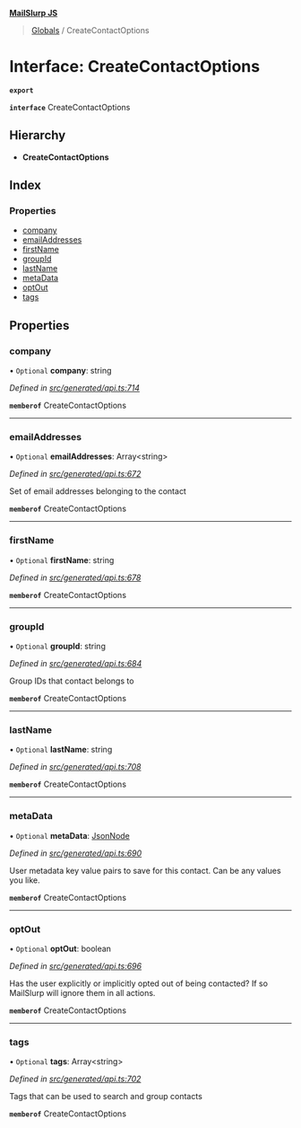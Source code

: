 **[MailSlurp JS](../README.md)**

> [Globals](../README.md) / CreateContactOptions

# Interface: CreateContactOptions

**`export`** 

**`interface`** CreateContactOptions

## Hierarchy

* **CreateContactOptions**

## Index

### Properties

* [company](createcontactoptions.md#company)
* [emailAddresses](createcontactoptions.md#emailaddresses)
* [firstName](createcontactoptions.md#firstname)
* [groupId](createcontactoptions.md#groupid)
* [lastName](createcontactoptions.md#lastname)
* [metaData](createcontactoptions.md#metadata)
* [optOut](createcontactoptions.md#optout)
* [tags](createcontactoptions.md#tags)

## Properties

### company

• `Optional` **company**: string

*Defined in [src/generated/api.ts:714](https://github.com/mailslurp/mailslurp-client/blob/e4d4355/src/generated/api.ts#L714)*

**`memberof`** CreateContactOptions

___

### emailAddresses

• `Optional` **emailAddresses**: Array\<string>

*Defined in [src/generated/api.ts:672](https://github.com/mailslurp/mailslurp-client/blob/e4d4355/src/generated/api.ts#L672)*

Set of email addresses belonging to the contact

**`memberof`** CreateContactOptions

___

### firstName

• `Optional` **firstName**: string

*Defined in [src/generated/api.ts:678](https://github.com/mailslurp/mailslurp-client/blob/e4d4355/src/generated/api.ts#L678)*

**`memberof`** CreateContactOptions

___

### groupId

• `Optional` **groupId**: string

*Defined in [src/generated/api.ts:684](https://github.com/mailslurp/mailslurp-client/blob/e4d4355/src/generated/api.ts#L684)*

Group IDs that contact belongs to

**`memberof`** CreateContactOptions

___

### lastName

• `Optional` **lastName**: string

*Defined in [src/generated/api.ts:708](https://github.com/mailslurp/mailslurp-client/blob/e4d4355/src/generated/api.ts#L708)*

**`memberof`** CreateContactOptions

___

### metaData

• `Optional` **metaData**: [JsonNode](jsonnode.md)

*Defined in [src/generated/api.ts:690](https://github.com/mailslurp/mailslurp-client/blob/e4d4355/src/generated/api.ts#L690)*

User metadata key value pairs to save for this contact. Can be any values you like.

**`memberof`** CreateContactOptions

___

### optOut

• `Optional` **optOut**: boolean

*Defined in [src/generated/api.ts:696](https://github.com/mailslurp/mailslurp-client/blob/e4d4355/src/generated/api.ts#L696)*

Has the user explicitly or implicitly opted out of being contacted? If so MailSlurp will ignore them in all actions.

**`memberof`** CreateContactOptions

___

### tags

• `Optional` **tags**: Array\<string>

*Defined in [src/generated/api.ts:702](https://github.com/mailslurp/mailslurp-client/blob/e4d4355/src/generated/api.ts#L702)*

Tags that can be used to search and group contacts

**`memberof`** CreateContactOptions
